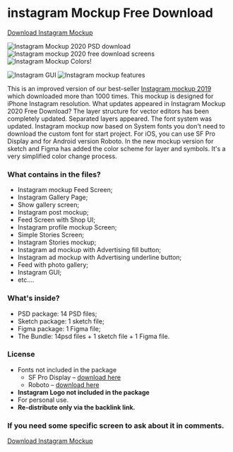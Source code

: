 # instagram Mockup Free Download

[Download Instagram Mockup](https://code.market/product/instagram-mockup-2020-download-psd/)

![Instagram Mockup 2020 PSD download](https://code.market/wp-content/uploads/2019/12/Instagram-mockup-1-1024x855.png)
![Instagram mockup 2020 free download screens](https://code.market/wp-content/uploads/2019/12/Instagram-mockup-screens.png)
![Instagram Mockup Colors](https://code.market/wp-content/uploads/2019/12/instagram-mockup-colors-1024x855.png)!

![Instagram GUI ](https://code.market/wp-content/uploads/2019/12/Instagram-Mockup-GUI-1024x992.png) 
![Instagram mockup features](https://code.market/wp-content/uploads/2019/12/Instagram-mockup-features-1024x708.png) 

This is an improved version of our best-seller [Instagram mockup 2019](https://code.market/product/instagram-mockup-template-2019-psd-free-download/) which downloaded more than 1000 times. This mockup is designed for iPhone Instagram resolution. What updates appeared in Instagram Mockup 2020 Free Download? The layer structure for vector editors has been completely updated. Separated layers appeared. The font system was updated. Instagram mockup now based on System fonts you don't need to download the custom font for start project. For iOS, you can use SF Pro Display and for Android version Roboto. In the new mockup version for sketch and Figma has added the color scheme for layer and symbols. It's a very simplified color change process.

### What contains in the files?

*   Instagram mockup Feed Screen;
*   Instagram Gallery Page;
*   Show gallery screen;
*   Instagram post mockup;
*   Feed Screen with Shop UI;
*   Instagram profile mockup Screen;
*   Simple Stories Screen;
*   Instagram Stories mockup;
*   Instagram ad mockup with Advertising fill button;
*   Instagram ad mockup with Advertising underline button;
*   Feed with photo gallery;
*   Instagram GUI;
*   etc....

### What's inside?

*   PSD package: 14 PSD files;
*   Sketch package: 1 sketch file;
*   Figma package: 1 Figma file;
*   The Bundle: 14psd files + 1 sketch file + 1 Figma file.

### License

*   Fonts not included in the package
    *   SF Pro Display – [download here](https://developer.apple.com/fonts/)
    *   Roboto – [download here](https://fonts.google.com/specimen/Roboto)
*   **Instagram Logo not included in the package**
*   For personal use.
*   **Re-distribute only via the backlink link.**

### If you need some specific screen to ask about it in comments.

[Download Instagram Mockup](https://code.market/product/instagram-mockup-2020-download-psd/)
